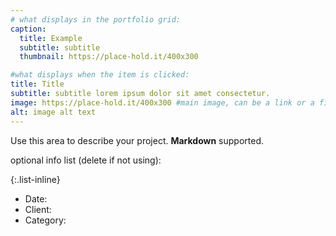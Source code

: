 ```yaml
---
# what displays in the portfolio grid:
caption:
  title: Example
  subtitle: subtitle
  thumbnail: https://place-hold.it/400x300

#what displays when the item is clicked:
title: Title
subtitle: subtitle lorem ipsum dolor sit amet consectetur.
image: https://place-hold.it/400x300 #main image, can be a link or a file in assets/img/portfolio
alt: image alt text
---
```

Use this area to describe your project. **Markdown** supported.

optional info list (delete if not using):

{:.list-inline}
- Date:
- Client:
- Category:
